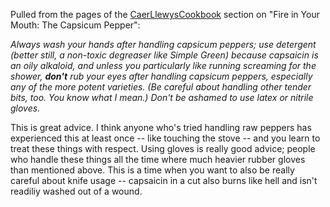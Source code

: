 <div id="wikitext">

Pulled from the pages of the <span
class="wikiword">[CaerLlewysCookbook](http://wiki.tamouse.org?n=Recipes.CaerLlewysCookbook?action=print)</span>
section on "Fire in Your Mouth: The Capsicum Pepper":

<div class="vspace">

</div>

<div class="indent">

*Always wash your hands after handling capsicum peppers; use detergent
(better still, a non-toxic degreaser like Simple Green) because
capsaicin is an oily alkaloid, and unless you particularly like running
screaming for the shower, **don't** rub your eyes after handling
capsicum peppers, especially any of the more potent varieties. (Be
careful about handling other tender bits, too. You know what I mean.)
Don't be ashamed to use latex or nitrile gloves.*

</div>

This is great advice. I think anyone who's tried handling raw peppers
has experienced this at least once -- like touching the stove -- and you
learn to treat these things with respect. Using gloves is really good
advice; people who handle these things all the time where much heavier
rubber gloves than mentioned above. This is a time when you want to also
be really careful about knife usage -- capsaicin in a cut also burns
like hell and isn't readiliy washed out of a wound.

<div class="vspace">

</div>

</div>
